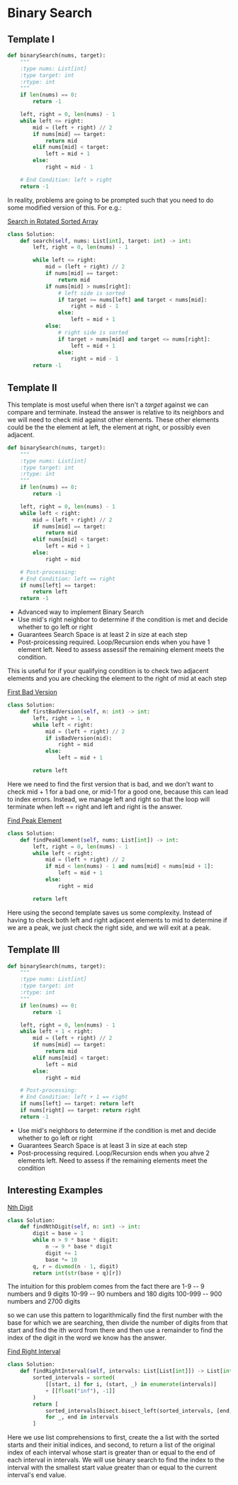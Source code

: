 # Binary Search

## Template I 

```python
def binarySearch(nums, target):
    """
    :type nums: List[int]
    :type target: int
    :rtype: int
    """
    if len(nums) == 0:
        return -1

    left, right = 0, len(nums) - 1
    while left <= right:
        mid = (left + right) // 2
        if nums[mid] == target:
            return mid
        elif nums[mid] < target:
            left = mid + 1
        else:
            right = mid - 1

    # End Condition: left > right
    return -1
```

In reality, problems are going to be prompted such that you need to do some modified version of this. For e.g.:

[Search in Rotated Sorted Array](https://leetcode.com/explore/learn/card/binary-search/125/template-i/952/)

```python
class Solution:
    def search(self, nums: List[int], target: int) -> int:
        left, right = 0, len(nums) - 1

        while left <= right:
            mid = (left + right) // 2
            if nums[mid] == target:
                return mid
            if nums[mid] > nums[right]:
                # left side is sorted
                if target >= nums[left] and target < nums[mid]:
                    right = mid - 1
                else:
                    left = mid + 1
            else:
                # right side is sorted
                if target > nums[mid] and target <= nums[right]:
                    left = mid + 1
                else:
                    right = mid - 1
        return -1
```

## Template II

This template is most useful when there isn't a *target* against we can compare and terminate. Instead the answer is relative to its neighbors and we will need to check mid against other elements. These other elements could be the the element at left, the element at right, or possibly even adjacent.

```python
def binarySearch(nums, target):
    """
    :type nums: List[int]
    :type target: int
    :rtype: int
    """
    if len(nums) == 0:
        return -1

    left, right = 0, len(nums) - 1
    while left < right:
        mid = (left + right) // 2
        if nums[mid] == target:
            return mid
        elif nums[mid] < target:
            left = mid + 1
        else:
            right = mid

    # Post-processing:
    # End Condition: left == right
    if nums[left] == target:
        return left
    return -1
```

- Advanced way to implement Binary Search
- Use mid's right neighbor to determine if the condition is met and decide whether to go left or right
- Guarantees Search Space is at least 2 in size at each step
- Post-proicessing required. Loop/Recursion ends when you have 1 element left. Need to assess assessif the remaining element meets the condition.

This is useful for if your qualifying condition is to check two adjacent elements and you are checking the element to the right of mid at each step

[First Bad Version](https://leetcode.com/problems/first-bad-version/description/)
```python
class Solution:
    def firstBadVersion(self, n: int) -> int:
        left, right = 1, n
        while left < right:
            mid = (left + right) // 2
            if isBadVersion(mid):
                right = mid
            else:
                left = mid + 1

        return left

```

Here we need to find the first version that is bad, and we don't want to check mid + 1 for a bad one, or mid-1 for a good one, because this can lead to index errors. Instead, we manage left and right so that the loop will terminate when left == right and left and right is the answer.

[Find Peak Element](https://leetcode.com/problems/find-peak-element/)
```python
class Solution:
    def findPeakElement(self, nums: List[int]) -> int:
        left, right = 0, len(nums) - 1
        while left < right:
            mid = (left + right) // 2
            if mid < len(nums) - 1 and nums[mid] < nums[mid + 1]:
                left = mid + 1
            else:
                right = mid

        return left
```

Here using the second template saves us some complexity. Instead of having to check both left and right adjacent elements to mid to determine if we are a peak, we just check the right side, and we will exit at a peak.

## Template III

```python
def binarySearch(nums, target):
    """
    :type nums: List[int]
    :type target: int
    :rtype: int
    """
    if len(nums) == 0:
        return -1

    left, right = 0, len(nums) - 1
    while left + 1 < right:
        mid = (left + right) // 2
        if nums[mid] == target:
            return mid
        elif nums[mid] < target:
            left = mid
        else:
            right = mid

    # Post-processing:
    # End Condition: left + 1 == right
    if nums[left] == target: return left
    if nums[right] == target: return right
    return -1
```

- Use mid's neighbors to determine if the condition is met and decide whether to go left or right
- Guarantees Search Space is at least 3 in size at each step
- Post-processing required. Loop/Recursion ends when you ahve 2 elements left. Need to assess if the remaining elements meet the condition


## Interesting Examples

[Nth Digit](https://leetcode.com/problems/nth-digit/description/)
```python
class Solution:
    def findNthDigit(self, n: int) -> int:
        digit = base = 1
        while n > 9 * base * digit:
            n -= 9 * base * digit
            digit += 1
            base *= 10
        q, r = divmod(n - 1, digit)
        return int(str(base + q)[r])
```

The intuition for this problem comes from the fact there are
1-9 -- 9 numbers and 9 digits
10-99 -- 90 numbers and 180 digits
100-999 -- 900 numbers and 2700 digits

so we can use this pattern to logarithmically find the first number with the base for which we are searching, then divide the number of digits from that start and find the ith word from there and then use a remainder to find the index of the digit in the word we know has the answer.


[Find Right Interval](https://leetcode.com/problems/find-right-interval/description/)
```python
class Solution:
    def findRightInterval(self, intervals: List[List[int]]) -> List[int]:
        sorted_intervals = sorted(
            [[start, i] for i, (start, _) in enumerate(intervals)]
            + [[float("inf"), -1]]
        )
        return [
            sorted_intervals[bisect.bisect_left(sorted_intervals, [end, 0])][1]
            for _, end in intervals
        ]
```

Here we use list comprehensions to first, create the a list with the sorted starts and their initial indices, and second, to return a list of the original index of each interval whose start is greater than or equal to the end of each interval in intervals. We will use binary search to find the index to the interval with the smallest start value greater than or equal to the current interval's end value.
